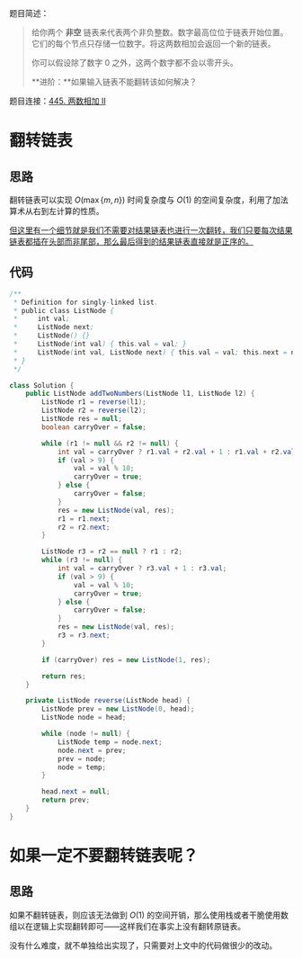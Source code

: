 题目简述：

> 给你两个 **非空** 链表来代表两个非负整数。数字最高位位于链表开始位置。它们的每个节点只存储一位数字。将这两数相加会返回一个新的链表。
>
> 你可以假设除了数字 0 之外，这两个数字都不会以零开头。
>
> **进阶：**如果输入链表不能翻转该如何解决？

题目连接：[445. 两数相加 II](https://leetcode.cn/problems/add-two-numbers-ii/)

# 翻转链表

## 思路

翻转链表可以实现 $O(\max\{m,n\})$ 时间复杂度与 $O(1)$ 的空间复杂度，利用了加法算术从右到左计算的性质。

<u>但这里有一个细节就是我们不需要对结果链表也进行一次翻转，我们只要每次结果链表都插在头部而非尾部，那么最后得到的结果链表直接就是正序的。</u>

## 代码

```java
/**
 * Definition for singly-linked list.
 * public class ListNode {
 *     int val;
 *     ListNode next;
 *     ListNode() {}
 *     ListNode(int val) { this.val = val; }
 *     ListNode(int val, ListNode next) { this.val = val; this.next = next; }
 * }
 */

class Solution {
    public ListNode addTwoNumbers(ListNode l1, ListNode l2) {
        ListNode r1 = reverse(l1);
        ListNode r2 = reverse(l2);
        ListNode res = null;
        boolean carryOver = false;

        while (r1 != null && r2 != null) {
            int val = carryOver ? r1.val + r2.val + 1 : r1.val + r2.val;
            if (val > 9) {
                val = val % 10;
                carryOver = true;
            } else {
                carryOver = false;
            }
            res = new ListNode(val, res);
            r1 = r1.next;
            r2 = r2.next;
        }

        ListNode r3 = r2 == null ? r1 : r2;
        while (r3 != null) {
            int val = carryOver ? r3.val + 1 : r3.val;
            if (val > 9) {
                val = val % 10;
                carryOver = true;
            } else {
                carryOver = false;
            }
            res = new ListNode(val, res);
            r3 = r3.next;
        }

        if (carryOver) res = new ListNode(1, res);

        return res;
    }

    private ListNode reverse(ListNode head) {
        ListNode prev = new ListNode(0, head);
        ListNode node = head;

        while (node != null) {
            ListNode temp = node.next;
            node.next = prev;
            prev = node;
            node = temp;
        }

        head.next = null;
        return prev;
    }
}
```

# 如果一定不要翻转链表呢？

## 思路

如果不翻转链表，则应该无法做到 $O(1)$ 的空间开销，那么使用栈或者干脆使用数组以在逻辑上实现翻转即可——这样我们在事实上没有翻转原链表。

没有什么难度，就不单独给出实现了，只需要对上文中的代码做很少的改动。